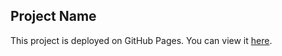 ## Project Name

This project is deployed on GitHub Pages. You can view it [here](https://jpundonor.github.io/viajes-chile2.0/).